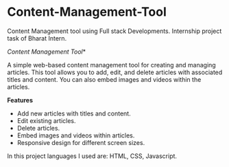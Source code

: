 # Content-Management-Tool
Content Management tool using Full stack Developments. Internship project task of Bharat Intern.

*Content Management Tool**

A simple web-based content management tool for creating and managing articles. This tool allows you to add, edit, and delete articles with associated titles and content. You can also embed images and videos within the articles.

**Features**

- Add new articles with titles and content.
- Edit existing articles.
- Delete articles.
- Embed images and videos within articles.
- Responsive design for different screen sizes.


In this project languages I used are: HTML, CSS, Javascript.
